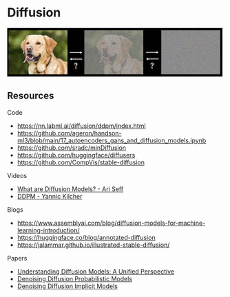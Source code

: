 # Diffusion

<img src="../media/diffusion_models.jpg" width=500>

## Resources

Code

- https://nn.labml.ai/diffusion/ddpm/index.html
- https://github.com/ageron/handson-ml3/blob/main/17_autoencoders_gans_and_diffusion_models.ipynb
- https://github.com/sradc/minDiffusion
- https://github.com/huggingface/diffusers
- https://github.com/CompVis/stable-diffusion

Videos

- [What are Diffusion Models? - Ari Seff](https://www.youtube.com/watch?v=fbLgFrlTnGU)
- [DDPM -  Yannic Kilcher](https://www.youtube.com/watch?v=W-O7AZNzbzQ)

Blogs

- https://www.assemblyai.com/blog/diffusion-models-for-machine-learning-introduction/
- https://huggingface.co/blog/annotated-diffusion
- https://jalammar.github.io/illustrated-stable-diffusion/

Papers

- [Understanding Diffusion Models: A Unified Perspective](https://arxiv.org/abs/2208.11970)
- [Denoising Diffusion Probabilistic Models](https://arxiv.org/abs/2006.11239)
- [Denoising Diffusion Implicit Models](https://arxiv.org/abs/2010.02502)
